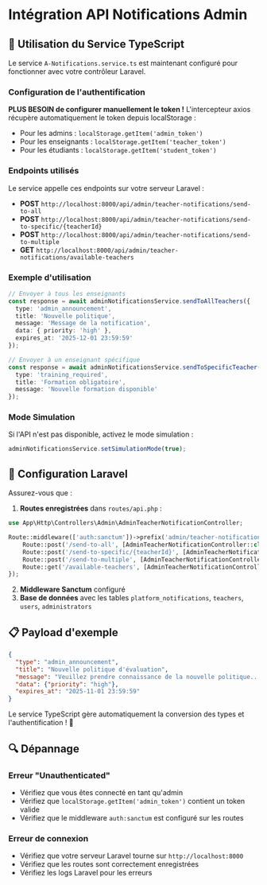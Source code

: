# Intégration API Notifications Admin

## 🚀 Utilisation du Service TypeScript

Le service `A-Notifications.service.ts` est maintenant configuré pour fonctionner avec votre contrôleur Laravel.

### Configuration de l'authentification

**PLUS BESOIN de configurer manuellement le token !** L'intercepteur axios récupère automatiquement le token depuis localStorage :

- Pour les admins : `localStorage.getItem('admin_token')`
- Pour les enseignants : `localStorage.getItem('teacher_token')`
- Pour les étudiants : `localStorage.getItem('student_token')`

### Endpoints utilisés

Le service appelle ces endpoints sur votre serveur Laravel :

- **POST** `http://localhost:8000/api/admin/teacher-notifications/send-to-all`
- **POST** `http://localhost:8000/api/admin/teacher-notifications/send-to-specific/{teacherId}`
- **POST** `http://localhost:8000/api/admin/teacher-notifications/send-to-multiple`
- **GET** `http://localhost:8000/api/admin/teacher-notifications/available-teachers`

### Exemple d'utilisation

```typescript
// Envoyer à tous les enseignants
const response = await adminNotificationsService.sendToAllTeachers({
  type: 'admin_announcement',
  title: 'Nouvelle politique',
  message: 'Message de la notification',
  data: { priority: 'high' },
  expires_at: '2025-12-01 23:59:59'
});

// Envoyer à un enseignant spécifique
const response = await adminNotificationsService.sendToSpecificTeacher(123, {
  type: 'training_required',
  title: 'Formation obligatoire',
  message: 'Nouvelle formation disponible'
});
```

### Mode Simulation

Si l'API n'est pas disponible, activez le mode simulation :

```typescript
adminNotificationsService.setSimulationMode(true);
```

## 🔧 Configuration Laravel

Assurez-vous que :

1. **Routes enregistrées** dans `routes/api.php` :
```php
use App\Http\Controllers\Admin\AdminTeacherNotificationController;

Route::middleware(['auth:sanctum'])->prefix('admin/teacher-notifications')->group(function () {
    Route::post('/send-to-all', [AdminTeacherNotificationController::class, 'sendToAllTeachers']);
    Route::post('/send-to-specific/{teacherId}', [AdminTeacherNotificationController::class, 'sendToSpecificTeacher']);
    Route::post('/send-to-multiple', [AdminTeacherNotificationController::class, 'sendToMultipleTeachers']);
    Route::get('/available-teachers', [AdminTeacherNotificationController::class, 'getAvailableTeachers']);
});
```

2. **Middleware Sanctum** configuré
3. **Base de données** avec les tables `platform_notifications`, `teachers`, `users`, `administrators`

## 📋 Payload d'exemple

```json
{
  "type": "admin_announcement",
  "title": "Nouvelle politique d'évaluation",
  "message": "Veuillez prendre connaissance de la nouvelle politique...",
  "data": {"priority": "high"},
  "expires_at": "2025-11-01 23:59:59"
}
```

Le service TypeScript gère automatiquement la conversion des types et l'authentification ! 🎉

## 🔍 Dépannage

### Erreur "Unauthenticated"
- Vérifiez que vous êtes connecté en tant qu'admin
- Vérifiez que `localStorage.getItem('admin_token')` contient un token valide
- Vérifiez que le middleware `auth:sanctum` est configuré sur les routes

### Erreur de connexion
- Vérifiez que votre serveur Laravel tourne sur `http://localhost:8000`
- Vérifiez que les routes sont correctement enregistrées
- Vérifiez les logs Laravel pour les erreurs